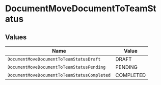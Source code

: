 # DocumentMoveDocumentToTeamStatus


## Values

| Name                                        | Value                                       |
| ------------------------------------------- | ------------------------------------------- |
| `DocumentMoveDocumentToTeamStatusDraft`     | DRAFT                                       |
| `DocumentMoveDocumentToTeamStatusPending`   | PENDING                                     |
| `DocumentMoveDocumentToTeamStatusCompleted` | COMPLETED                                   |